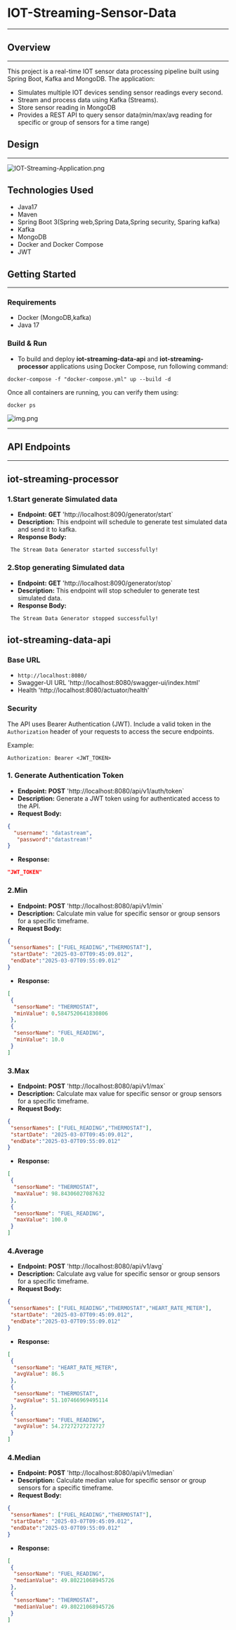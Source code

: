 #                         IOT-Streaming-Sensor-Data
* ****
## Overview
* ****
 This project is a real-time IOT sensor data processing pipeline built using Spring Boot, Kafka and MongoDB.
 The application:
- Simulates multiple IOT devices sending sensor readings every second.
- Stream and process data using Kafka (Streams).
- Store sensor reading in MongoDB
- Provides a REST API to query sensor data(min/max/avg reading for specific or group of sensors for a time range)
## Design
* ****
![IOT-Streaming-Application.png](IOT-Streaming-Application.png)
##  Technologies Used
- Java17
- Maven
- Spring Boot 3(Spring web,Spring Data,Spring security, Sparing kafka)
- Kafka 
- MongoDB
- Docker and Docker Compose
- JWT

## Getting Started
* ****
### Requirements
- Docker (MongoDB,kafka)
- Java 17
### Build & Run
- To build and deploy **iot-streaming-data-api** and **iot-streaming-processor** applications using Docker Compose, run following command:
```
docker-compose -f "docker-compose.yml" up --build -d
```
Once all containers are running, you can verify them using:
```
docker ps
```

 ![img.png](img.png)
* ****

## API Endpoints
* ****
## iot-streaming-processor
### 1.Start generate Simulated data
- **Endpoint:** **GET** 'http://localhost:8090/generator/start`
- **Description:** This endpoint will schedule to generate test simulated data and send it to kafka.
- **Response Body:**
```
 The Stream Data Generator started successfully!
```
### 2.Stop generating Simulated data
- **Endpoint:** **GET** 'http://localhost:8090/generator/stop`
- **Description:** This endpoint will stop scheduler to generate test simulated data.
- **Response Body:**
```
 The Stream Data Generator stopped successfully!
```

## iot-streaming-data-api
### Base URL
- `http://localhost:8080/`
- Swagger-UI URL 'http://localhost:8080/swagger-ui/index.html'
- Health 'http://localhost:8080/actuator/health'

### Security
The API uses Bearer Authentication (JWT). Include a valid token in the `Authorization` header of your requests to access the secure endpoints.

Example:
```
Authorization: Bearer <JWT_TOKEN>
```
### 1. Generate Authentication Token
- **Endpoint:** **POST**  'http://localhost:8080/api/v1/auth/token`
- **Description:** Generate a JWT token using for authenticated access to the API.
- **Request Body:**
```json
{
  "username": "datastream",
   "password":"datastream!"
}
```
- **Response:**
```json
"JWT_TOKEN"
``` 
### 2.Min
- **Endpoint:** **POST** 'http://localhost:8080/api/v1/min`
- **Description:** Calculate min value for specific sensor or group sensors for a specific timeframe.
- **Request Body:**
```json
{
 "sensorNames": ["FUEL_READING","THERMOSTAT"],
 "startDate": "2025-03-07T09:45:09.012",
 "endDate":"2025-03-07T09:55:09.012"
}
```
- **Response:**
```json
[
 {
  "sensorName": "THERMOSTAT",
  "minValue": 0.5847520641830806
 },
 {
  "sensorName": "FUEL_READING",
  "minValue": 10.0
 }
]
```
### 3.Max
- **Endpoint:** **POST** 'http://localhost:8080/api/v1/max`
- **Description:** Calculate max value for specific sensor or group sensors for a specific timeframe.
- **Request Body:**
```json
{
 "sensorNames": ["FUEL_READING","THERMOSTAT"],
 "startDate": "2025-03-07T09:45:09.012",
 "endDate":"2025-03-07T09:55:09.012"
}
```
- **Response:**
```json
[
 {
  "sensorName": "THERMOSTAT",
  "maxValue": 98.84306027087632
 },
 {
  "sensorName": "FUEL_READING",
  "maxValue": 100.0
 }
]
```
### 4.Average
- **Endpoint:** **POST** 'http://localhost:8080/api/v1/avg`
- **Description:** Calculate avg value for specific sensor or group sensors for a specific timeframe.
- **Request Body:**
```json
{
 "sensorNames": ["FUEL_READING","THERMOSTAT","HEART_RATE_METER"],
 "startDate": "2025-03-07T09:45:09.012",
 "endDate":"2025-03-07T09:55:09.012"
}
```
- **Response:**
```json
[
 {
  "sensorName": "HEART_RATE_METER",
  "avgValue": 86.5
 },
 {
  "sensorName": "THERMOSTAT",
  "avgValue": 51.107466969495114
 },
 {
  "sensorName": "FUEL_READING",
  "avgValue": 54.27272727272727
 }
]
```
### 4.Median
- **Endpoint:** **POST** 'http://localhost:8080/api/v1/median`
- **Description:** Calculate median value for specific sensor or group sensors for a specific timeframe.
- **Request Body:**
```json
{
 "sensorNames": ["FUEL_READING","THERMOSTAT"],
 "startDate": "2025-03-07T09:45:09.012",
 "endDate":"2025-03-07T09:55:09.012"
}
```
- **Response:**
```json
[
 {
  "sensorName": "FUEL_READING",
  "medianValue": 49.80221068945726
 },
 {
  "sensorName": "THERMOSTAT",
  "medianValue": 49.80221068945726
 }
]
```